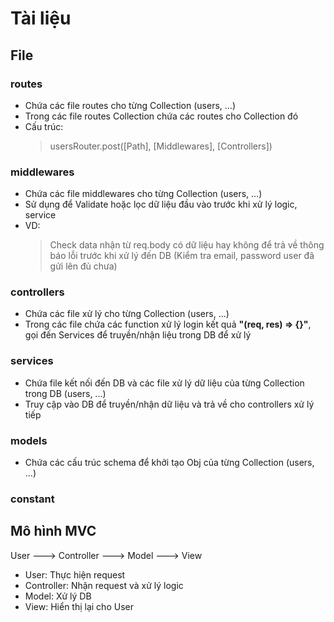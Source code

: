 # Tài liệu

## File

### routes

- Chứa các file routes cho từng Collection (users, ...)
- Trong các file routes Collection chứa các routes cho Collection đó
- Cấu trúc:
  > usersRouter.post([Path], [Middlewares], [Controllers])

### middlewares

- Chứa các file middlewares cho từng Collection (users, ...)
- Sử dụng để Validate hoặc lọc dữ liệu đầu vào trước khi xử lý logic, service
- VD:
  > Check data nhận từ req.body có dữ liệu hay không để trả về thông báo lỗi trước khi xử lý đến DB (Kiểm tra email, password user đã gửi lên đủ chưa)

### controllers

- Chứa các file xử lý cho từng Collection (users, ...)
- Trong các file chứa các function xử lý login kết quả **"(req, res) => {}"**, gọi đến Services để truyền/nhận liệu trong DB để xử lý

### services

- Chứa file kết nối đến DB và các file xử lý dữ liệu của từng Collection trong DB (users, ...)
- Truy cập vào DB để truyền/nhận dữ liệu và trả về cho controllers xử lý tiếp

### models

- Chứa các cấu trúc schema để khởi tạo Obj của từng Collection (users, ...)

### constant

## Mô hình MVC

User ---> Controller ---> Model ---> View

- User: Thực hiện request
- Controller: Nhận request và xử lý logic
- Model: Xử lý DB
- View: Hiển thị lại cho User
